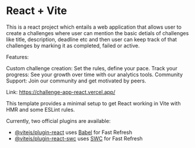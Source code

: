 # React + Vite

This is a react project which entails a web application that allows user to create a challenges where user can mention the basic detials of challenges like title, description, deadline etc and then user can keep track of that challenges by marking it as completed, failed or active.

Features:

  Custom challenge creation: Set the rules, define your pace.
  Track your progress: See your growth over time with our analytics tools.
  Community Support: Join our community and get motivated by peers.

Link: https://challenge-app-react.vercel.app/

This template provides a minimal setup to get React working in Vite with HMR and some ESLint rules.

Currently, two official plugins are available:

- [@vitejs/plugin-react](https://github.com/vitejs/vite-plugin-react/blob/main/packages/plugin-react/README.md) uses [Babel](https://babeljs.io/) for Fast Refresh
- [@vitejs/plugin-react-swc](https://github.com/vitejs/vite-plugin-react-swc) uses [SWC](https://swc.rs/) for Fast Refresh
